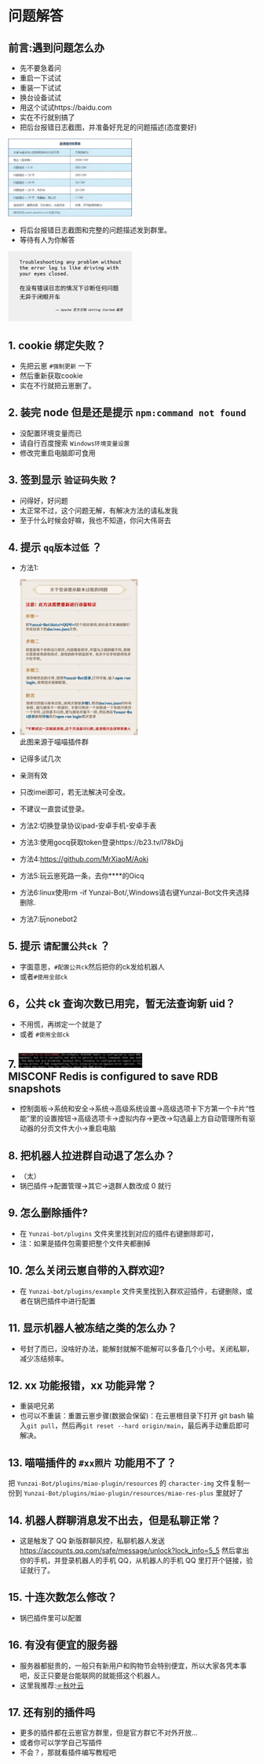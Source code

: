 # 问题解答

## 前言:遇到问题怎么办
  - 先不要急着问
  - 重启一下试试
  - 重装一下试试
  - 换台设备试试
  - 用这个试试https://baidu.com
  - 实在不行就别搞了
  - 把后台报错日志截图，并准备好充足的问题描述(态度要好)

<img src="picture/wenti/wenti2.png" width="50%">

  - 将后台报错日志截图和完整的问题描述发到群里。
  - 等待有人为你解答

<img src="picture/wenti/wenti1.png" width="50%">

## 1. cookie 绑定失败？

  - 先把云崽 `#强制更新` 一下 
  - 然后重新获取cookie
  - 实在不行就把云崽删了。

## 2. 装完 node 但是还是提示 `npm:command not found`

  - 没配置环境变量而已
  - 请自行百度搜索 `Windows环境变量设置`
  - 修改完重启电脑即可食用

## 3. 签到显示 `验证码失败` ?

  - 问得好，好问题
  - 太正常不过，这个问题无解，有解决方法的请私发我
  - 至于什么时候会好嘛，我也不知道，你问大伟哥去

## 4. 提示 `qq版本过低` ？

- 方法1:

- <img src="picture/wenti/qq.png" width="50%"> <br>此图来源于喵喵插件群

- 记得多试几次
- 亲测有效
- 只改imei即可，若无法解决可全改。
- 不建议一直尝试登录。
- 方法2:切换登录协议ipad-安卓手机-安卓手表
- 方法3:使用gocq获取token登录https://b23.tv/l78kDjj
- 方法4:https://github.com/MrXiaoM/Aoki
- 方法5:玩云崽死路一条，去你****的Oicq
- 方法6:linux使用rm -if Yunzai-Bot/,Windows请右键Yunzai-Bot文件夹选择删除.
- 方法7:玩nonebot2

## 5. 提示 `请配置公共ck` ？

  - 字面意思，`#配置公共ck`然后把你的ck发给机器人
  - 或者`#使用全部ck`

## 6，公共 ck 查询次数已用完，暂无法查询新 uid？

  - 不用慌，再绑定一个就是了
  - 或者 `#使用全部ck`

## 7. <img src="picture/wenti/redis.png" width="50%"> <br> MISCONF Redis is configured to save RDB snapshots

  - 控制面板->系统和安全->系统->高级系统设置->高级选项卡下方第一个卡片“性能”里的设置按钮->高级选项卡->虚拟内存->更改->勾选最上方自动管理所有驱动器的分页文件大小->重启电脑

## 8. 把机器人拉进群自动退了怎么办？

  - （太）
  - 锅巴插件->配置管理->其它->退群人数改成 0 就行

## 9. 怎么删除插件?

  - 在 `Yunzai-bot/plugins` 文件夹里找到对应的插件右键删除即可，
  - 注：如果是插件包需要把整个文件夹都删掉

## 10. 怎么关闭云崽自带的入群欢迎?

  - 在 `Yunzai-bot/plugins/example` 文件夹里找到入群欢迎插件，右键删除，或者在锅巴插件中进行配置

## 11. 显示机器人被冻结之类的怎么办？

  - 号封了而已，没啥好办法，能解封就解不能解可以多备几个小号。关闭私聊，减少冻结频率。

## 12. xx 功能报错，xx 功能异常？

  - 重装吧兄弟
  - 也可以不重装：重置云崽步骤(数据会保留)：在云崽根目录下打开 git bash 输入`git pull`，然后再`git reset --hard origin/main`，最后再手动重启即可解决。

## 13. 喵喵插件的 `#xx照片` 功能用不了？

 把 `Yunzai-Bot/plugins/miao-plugin/resources` 的 `character-img` 文件复制一份到 `Yunzai-Bot/plugins/miao-plugin/resources/miao-res-plus` 里就好了

## 14. 机器人群聊消息发不出去，但是私聊正常？

  - 这是触发了 QQ 新版群聊风控，私聊机器人发送 <https://accounts.qq.com/safe/message/unlock?lock_info=5_5> 然后拿出你的手机，并登录机器人的手机 QQ，从机器人的手机 QQ 里打开个链接，验证就行了。

## 15. 十连次数怎么修改？

  - 锅巴插件里可以配置

## 16. 有没有便宜的服务器

  - 服务器都挺贵的，一般只有新用户和购物节会特别便宜，所以大家各凭本事吧，反正只要是台能联网的就能搭这个机器人。
  - 这里我推荐:[☞秋叶云](https://qiuye.cloud/)

## 17. 还有别的插件吗

  - 更多的插件都在云崽官方群里，但是官方群它不对外开放...
  - 或者你可以学学自己写插件
  - 不会？，那就看插件编写教程吧